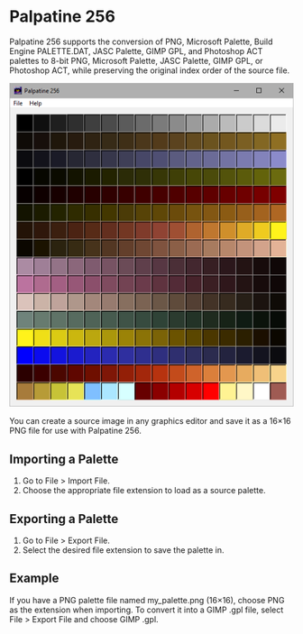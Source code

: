 # Palpatine 256

Palpatine 256 supports the conversion of PNG, Microsoft Palette, Build Engine PALETTE.DAT,
JASC Palette, GIMP GPL, and Photoshop ACT palettes to 8-bit PNG, 
Microsoft Palette, JASC Palette, GIMP GPL, or Photoshop ACT,
while preserving the original index order of the source file.

![Quake palette import example](assets/qi_sample.png)

You can create a source image in any graphics editor and save it
as a 16×16 PNG file for use with Palpatine 256.

## Importing a Palette
1. Go to File > Import File.
2. Choose the appropriate file extension to load as a source palette.

## Exporting a Palette
1. Go to File > Export File.
2. Select the desired file extension to save the palette in.

## Example
If you have a PNG palette file named my_palette.png (16×16), choose 
PNG as the extension when importing. To convert it into a GIMP .gpl 
file, select File > Export File and choose GIMP .gpl.




